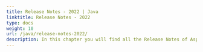 ```yaml
---
title: Release Notes - 2022 | Java
linktitle: Release Notes - 2022
type: docs
weight: 10
url: /java/release-notes-2022/
description: In this chapter you will find all the Release Notes of Aspose.Page API solution for Java made in 2022 divided by versions.
---
```



